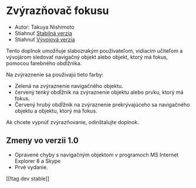 # Zvýrazňovač fokusu #

* Autor: Takuya Nishimoto
* Stiahnuť [Stabilná verzia][2]
* Stiahnuť [Vývojová verzia][1]

Tento doplnok umožňuje slabozrakým používateľom, vidiacim učiteľom a
vývojárom sledovať navigačný objekt alebo objekt, ktorý má fokus, pomocou
farebného obdĺžnika.

Na zvýraznenie sa používajú tieto farby:

* Zelená na zvýraznenie navigačného objektu.
* červený tenký obdĺžnik na zvýraznenie objektu alebo prvku, ktorý má fokus.
* Červený hrubý obdĺžnik na zvýraznenie prekrývajúceho sa navigačného
  objektu a objektu, ktorý má fokus.

Ak chcete vypnúť zvýrazňovanie, odinštalujte doplnok.

## Zmeny vo verzii 1.0 ##

* Opravené chyby s navigačným objektom v programoch MS Internet Explorer 8 a
  Skype
* Prvé vydanie.

[[!tag dev stable]]

[1]: http://addons.nvda-project.org/files/get.php?file=fh-dev

[2]: http://addons.nvda-project.org/files/get.php?file=fh
